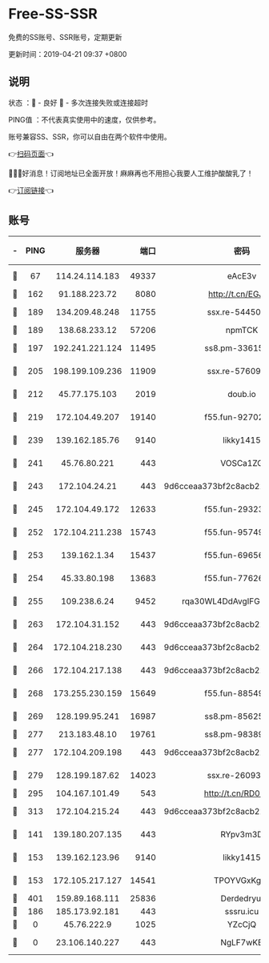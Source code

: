 # Free-SS-SSR

免费的SS账号、SSR账号，定期更新

更新时间：2019-04-21 09:37 +0800

## 说明

状态     ：🙂 - 良好 🙁 - 多次连接失败或连接超时

PING值   ：不代表真实使用中的速度，仅供参考。

账号兼容SS、SSR，你可以自由在两个软件中使用。

👉[扫码页面](https://liesauer.github.io/Free-SS-SSR/)👈

🎉🎉🎉好消息！订阅地址已全面开放！麻麻再也不用担心我要人工维护酸酸乳了！

👉[订阅链接](https://www.liesauer.net/yogurt/subscribe?ACCESS_TOKEN=DAYxR3mMaZAsaqUb)👈

## 账号

|-|PING|服务器|端口|密码|加密方式|区域|
|:----:|:----:|:-----:|-----:|:----:|:----:|:----:|
|🙂|67|114.24.114.183|49337|eAcE3v|chacha20-ietf|TW|
|🙂|162|91.188.223.72|8080|http://t.cn/EGJIyrl|rc4-md5|RU|
|🙂|189|134.209.48.248|11755|ssx.re-54450918|aes-256-cfb|US|
|🙂|189|138.68.233.12|57206|npmTCK|rc4-md5|US|
|🙂|197|192.241.221.124|11495|ss8.pm-33615619|aes-256-cfb|US|
|🙂|205|198.199.109.236|11909|ssx.re-57609890|aes-256-cfb|US|
|🙂|212|45.77.175.103|2019|doub.io|aes-128-ctr|SG|
|🙂|219|172.104.49.207|19140|f55.fun-92702028|aes-256-cfb|SG|
|🙂|239|139.162.185.76|9140|likky1415|aes-256-cfb|DE|
|🙂|241|45.76.80.221|443|VOSCa1ZG|aes-256-cfb|DE|
|🙂|243|172.104.24.21|443|9d6cceaa373bf2c8acb22e60b6a58be6|aes-256-cfb|US|
|🙂|245|172.104.49.172|12633|f55.fun-29323678|aes-256-cfb|SG|
|🙂|252|172.104.211.238|15743|f55.fun-95749894|aes-256-cfb|US|
|🙂|253|139.162.1.34|15437|f55.fun-69656616|aes-256-cfb|SG|
|🙂|254|45.33.80.198|13683|f55.fun-77626498|aes-256-cfb|US|
|🙂|255|109.238.6.24|9452|rqa30WL4DdAvgIFG6Fs3znzTa|aes-256-cfb|FR|
|🙂|263|172.104.31.152|443|9d6cceaa373bf2c8acb22e60b6a58be6|aes-256-cfb|US|
|🙂|264|172.104.218.230|443|9d6cceaa373bf2c8acb22e60b6a58be6|aes-256-cfb|US|
|🙂|266|172.104.217.138|443|9d6cceaa373bf2c8acb22e60b6a58be6|aes-256-cfb|US|
|🙂|268|173.255.230.159|15649|f55.fun-88549751|aes-256-cfb|US|
|🙂|269|128.199.95.241|16987|ss8.pm-85625063|aes-256-cfb|SG|
|🙂|277|213.183.48.10|19761|ss8.pm-98389702|rc4-md5|RU|
|🙂|277|172.104.209.198|443|9d6cceaa373bf2c8acb22e60b6a58be6|aes-256-cfb|US|
|🙂|279|128.199.187.62|14023|ssx.re-26093791|aes-256-cfb|SG|
|🙂|295|104.167.101.49|543|http://t.cn/RD0D7sx|rc4-md5|CA|
|🙂|313|172.104.215.24|443|9d6cceaa373bf2c8acb22e60b6a58be6|aes-256-cfb|US|
|🙂|141|139.180.207.135|443|RYpv3m3D|aes-256-cfb|JP|
|🙂|153|139.162.123.96|9140|likky1415|aes-256-cfb|JP|
|🙂|153|172.105.217.127|14541|TPOYVGxKglpi|aes-256-cfb|JP|
|🙂|401|159.89.168.111|25836|Derdedryuj|chacha20|IN|
|🙁|186|185.173.92.181|443|sssru.icu|rc4-md5|RU|
|🙁|0|45.76.222.9|1025|YZcCjQ|rc4-md5|JP|
|🙁|0|23.106.140.227|443|NgLF7wKB|aes-256-cfb|US|
